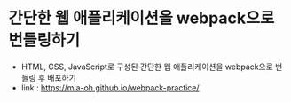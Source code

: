 # 간단한 웹 애플리케이션을 webpack으로 번들링하기
-  HTML, CSS, JavaScript로 구성된 간단한 웹 애플리케이션을 webpack으로 번들링 후 배포하기
- link : https://mia-oh.github.io/webpack-practice/
